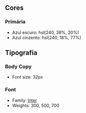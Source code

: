 ## Cores

### Primária

- Azul escuro: hsl(240, 38%, 20%)
- Azul cinzento: hsl(240, 18%, 77%)

## Tipografia

### Body Copy

- Font size: 32px

### Font

- Family: [Inter](https://fonts.google.com/specimen/Inter)
- Weights: 300, 500, 700